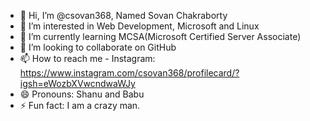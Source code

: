 - 👋 Hi, I’m @csovan368, Named Sovan Chakraborty
- 👀 I’m interested in Web Development, Microsoft and Linux
- 🌱 I’m currently learning MCSA(Microsoft Certified Server Associate)
- 💞️ I’m looking to collaborate on GitHub
- 📫 How to reach me - Instagram: https://www.instagram.com/csovan368/profilecard/?igsh=eWozbXVwcndwaWJy
- 😄 Pronouns: Shanu and Babu
- ⚡ Fun fact: I am a crazy man.

<!---
csovan368/csovan368 is a ✨ special ✨ repository because its `README.md` (this file) appears on your GitHub profile.
You can click the Preview link to take a look at your changes.
--->
